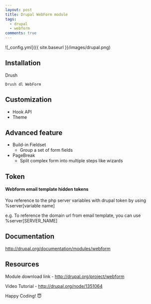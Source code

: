 ```yaml
---
layout: post
title: Drupal WebForm module
tags:
  - drupal
  - webform
comments: true
---
```


![_config.yml]({{ site.baseurl }}/images/drupal.png)

## Installation

Drush

```
Drush dl WebForm
```

## Customization

* Hook API
* Theme

## Advanced feature

* Build-in Fieldset
  * Group a set of form fields
* PageBreak
  * Split complex form into multiple steps like wizards

## Token

#### Webform email template hidden tokens

You reference to the php server variables with drupal token by using %server[variable name]

e.g. To reference the domain url from email template, you can use %server[SERVER_NAME]

## Documentation

http://drupal.org/documentation/modules/webform


## Resources

Module download link - http://drupal.org/project/webform

Video Tutorial - http://drupal.org/node/1351064



Happy Coding! 😇